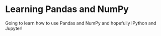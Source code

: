 # Learning Pandas and NumPy

Going to learn how to use Pandas and NumPy and hopefully IPython and Jupyter!